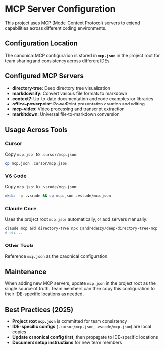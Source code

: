 # MCP Server Configuration

This project uses MCP (Model Context Protocol) servers to extend capabilities across different coding environments.

## Configuration Location

The canonical MCP configuration is stored in **`mcp.json`** in the project root for team sharing and consistency across different IDEs.

## Configured MCP Servers

- **directory-tree**: Deep directory tree visualization
- **markdownify**: Convert various file formats to markdown  
- **context7**: Up-to-date documentation and code examples for libraries
- **office-powerpoint**: PowerPoint presentation creation and editing
- **mcp-video**: Video processing and transcript extraction
- **markitdown**: Universal file-to-markdown conversion

## Usage Across Tools

### Cursor
Copy `mcp.json` to `.cursor/mcp.json`:
```bash
cp mcp.json .cursor/mcp.json
```

### VS Code  
Copy `mcp.json` to `.vscode/mcp.json`:
```bash
mkdir -p .vscode && cp mcp.json .vscode/mcp.json
```

### Claude Code
Uses the project root `mcp.json` automatically, or add servers manually:
```bash
claude mcp add directory-tree npx @andredezzy/deep-directory-tree-mcp
# etc...
```

### Other Tools
Reference `mcp.json` as the canonical configuration.

## Maintenance

When adding new MCP servers, update `mcp.json` in the project root as the single source of truth. Team members can then copy this configuration to their IDE-specific locations as needed.

## Best Practices (2025)

- **Project root `mcp.json`** is committed for team consistency
- **IDE-specific configs** (`.cursor/mcp.json`, `.vscode/mcp.json`) are local copies
- **Update canonical config first**, then propagate to IDE-specific locations
- **Document setup instructions** for new team members